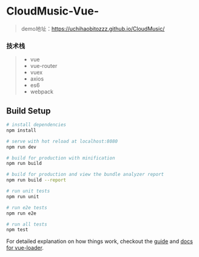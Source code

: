# CloudMusic-Vue-

> demo地址：https://uchihaobitozzz.github.io/CloudMusic/

### 技术栈

> * vue
> * vue-router
> * vuex
> * axios
> * es6
> * webpack

## Build Setup

``` bash
# install dependencies
npm install

# serve with hot reload at localhost:8080
npm run dev

# build for production with minification
npm run build

# build for production and view the bundle analyzer report
npm run build --report

# run unit tests
npm run unit

# run e2e tests
npm run e2e

# run all tests
npm test
```

For detailed explanation on how things work, checkout the [guide](http://vuejs-templates.github.io/webpack/) and [docs for vue-loader](http://vuejs.github.io/vue-loader).
